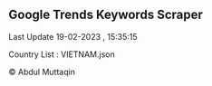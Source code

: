 

## Google Trends Keywords Scraper 
 
Last Update 19-02-2023 , 15:35:15

Country List :
VIETNAM.json



© Abdul Muttaqin 
